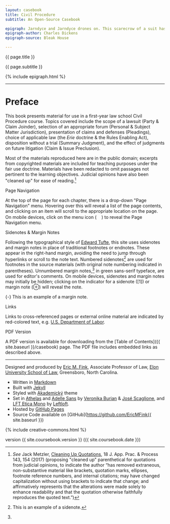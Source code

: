 ```yaml
---
layout: casebook
title: Civil Procedure
subtitle: An Open-Source Casebook

epigraph: Jarndyce and Jarndyce drones on. This scarecrow of a suit has, in course of time, become so complicated that no man alive knows what it means. The parties to it understand it least, but it has been observed that no two Chancery lawyers can talk about it for five minutes without coming to a total disagreement as to all the premises. Innumerable children have been born into the cause; innumerable young people have married into it; innumerable old people have died out of it. Scores of persons have deliriously found themselves made parties in Jarndyce and Jarndyce without knowing how or why; whole families have inherited legendary hatreds with the suit. The little plaintiff or defendant who was promised a new rocking-horse when Jarndyce and Jarndyce should be settled has grown up, possessed himself of a real horse, and trotted away into the other world. Fair wards of court have faded into mothers and grandmothers; a long procession of Chancellors has come in and gone out; the legion of bills in the suit have been transformed into mere bills of mortality; there are not three Jarndyces left upon the earth perhaps since old Tom Jarndyce in despair blew his brains out at a coffee-house in Chancery Lane; but Jarndyce and Jarndyce still drags its dreary length before the court,  perennially hopeless.
epigraph-author: Charles Dickens
epigraph-source: Bleak House

---
```


<p class="page-title">{{ page.title }}</p>
<p class="page-subtitle">{{ page.subtitle }}</p>

{% include epigraph.html %}

<hr>

<div class="preface">

# Preface

This book presents material for use in a first-year law school Civil Procedure course. Topics covered include the scope of a lawsuit (Party & Claim Joinder), selection of an appropriate forum (Personal & Subject Matter Jurisdiction), presentation of claims and defenses (Pleadings), choice of applicable law (the _Erie_ doctrine & the Rules Enabling Act), disposition without a trial (Summary Judgment), and the effect of judgments on future litigation (Claim & Issue Preclusion).

Most of the materials reproduced here are in the public domain; excerpts from copyrighted materials are included for teaching purposes under the fair use doctrine. Materials have been redacted to omit passages not pertinent to the learning objectives. Judicial opinions have also been "cleaned up" for ease of reading.[^Preface1] 

[^Preface1]: _See_ Jack Metzler, [Cleaning Up Quotations](https://lawrepository.ualr.edu/cgi/viewcontent.cgi?article=1405&context=appellatepracticeprocess), 18 J. App. Prac. & Process 143, 154 (2017) (proposing "cleaned up" parenthetical for quotations from judicial opinions, to indicate the author “has removed extraneous, non-substantive material like brackets, quotation marks, ellipses, footnote reference numbers, and internal citations; may have changed capitalization without using brackets to indicate that change; and affirmatively represents that the alterations were made solely to enhance readability and that the quotation otherwise faithfully reproduces the quoted text.”) 

<p class="case-h2">Page Navigation</p>

At the top of the page for each chapter, there is a drop-down "Page Navigation" menu. Hovering over this will reveal a list of the page contents, and clicking on an item will scroll to the appropriate location on the page. On mobile devices, click on the menu icon (<img src="{{ site.baseurl }}/assets/casebook/img/menu.png" width="16">) to reveal the Page Navigation menu.

<p class="case-h2">Sidenotes & Margin Notes</p>

Following the typographical style of [Edward Tufte](https://www.edwardtufte.com/tufte/), this site uses sidenotes and margin notes in place of traditional footnotes or endnotes. These appear in the right-hand margin, avoiding the need to jump through hyperlinks or scroll to the note text. Numbered sidenotes[^sidenote] are used for footnotes in the source materials (with original note numbering indicated in parentheses). Unnumbered margin notes,[^marginnote] in <span class="sans-green">green sans-serif typeface</span>, are used for editor's comments. On mobile devices, sidenotes and margin notes may initially be hidden; clicking on the indicator for a sidenote (<span class="dullred">[1]</span>) or margin note (&#8853;) will reveal the note. 

[^sidenote]: This is an example of a sidenote. 

[^marginnote]: 
  {-} This is an example of a margin note. 

<p class="case-h2">Links</p>

Links to cross-referenced pages or external online material are indicated by red-colored text, e.g. [U.S. Department of Labor](https://www.dol.gov/). 

<p class="case-h2">PDF Version</p>

A PDF version is available for downloading from the [Table of Contents]({{ site.baseurl }}/casebook) page. The PDF file includes embedded links as described above. 

</div>

<div class="colophon">

<hr>

Designed and produced by [Eric M. Fink](https://www.emfink.net/ElonLaw/), Associate Professor of Law, [Elon University School of Law](https://www.elon.edu/u/law/), Greensboro, North Carolina. 

- Written in [Markdown](https://daringfireball.net/projects/markdown/)
- Built with [Jekyll](https://jekyllrb.com/) 
- Styled with [Akademický](https://github.com/EricMFink/akademicky) theme
- Set in [Athelas](https://www.type-together.com/athelas-font) and [Adelle Sans](https://www.type-together.com/adelle-sans-font) by [Veronika Burian](https://www.type-together.com/veronika-burian) & [José Scaglione](https://www.type-together.com/jose-scaglione), and [LFT Etica Mono](https://www.type-together.com/lft-etica-mono-font) by [Leftloft](https://www.type-together.com/leftloft).
- Hosted by [GitHub Pages](https://pages.github.com/)
- Source Code available on [GitHub](https://github.com/EricMFink{{ site.baseurl }})

{% include creative-commons.html %}

version {{ site.coursebook.version }} ({{ site.coursebook.date }})

</div>
